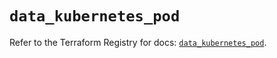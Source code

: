 # `data_kubernetes_pod`

Refer to the Terraform Registry for docs: [`data_kubernetes_pod`](https://registry.terraform.io/providers/hashicorp/kubernetes/2.33.0/docs/data-sources/pod).
